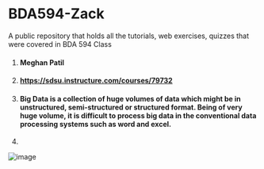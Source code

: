 # BDA594-Zack
A public repository that holds all the tutorials, web exercises, quizzes that were covered in BDA 594 Class

1. #### Meghan Patil
2. #### https://sdsu.instructure.com/courses/79732 
3. #### Big Data is a collection of huge volumes of data which might be in unstructured, semi-structured or structured format. Being of very huge volume, it is difficult to process big data in the conventional data processing systems such as word and excel.
4. 
![image](https://user-images.githubusercontent.com/89711709/131726029-b8eb7a20-3d3e-4df3-b157-408910adcb7a.png)

